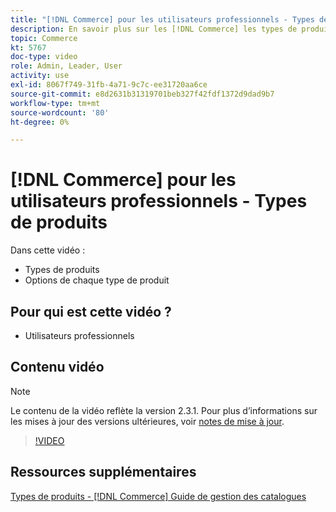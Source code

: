```yaml
---
title: "[!DNL Commerce] pour les utilisateurs professionnels - Types de produits"
description: En savoir plus sur les [!DNL Commerce] les types de produits et les options pour chacun d’eux.
topic: Commerce
kt: 5767
doc-type: video
role: Admin, Leader, User
activity: use
exl-id: 8067f749-31fb-4a71-9c7c-ee31720aa6ce
source-git-commit: e8d2631b31319701beb327f42fdf1372d9dad9b7
workflow-type: tm+mt
source-wordcount: '80'
ht-degree: 0%

---
```


# [!DNL Commerce] pour les utilisateurs professionnels - Types de produits

Dans cette vidéo :

- Types de produits
- Options de chaque type de produit

## Pour qui est cette vidéo ?

- Utilisateurs professionnels

## Contenu vidéo

>[!NOTE]
>
>Le contenu de la vidéo reflète la version 2.3.1. Pour plus d’informations sur les mises à jour des versions ultérieures, voir [notes de mise à jour](https://experienceleague.adobe.com/docs/commerce-operations/release/notes/overview.html).

>[!VIDEO](https://video.tv.adobe.com/v/35952?quality=12&learn=on)

## Ressources supplémentaires

[Types de produits - [!DNL Commerce] Guide de gestion des catalogues](https://experienceleague.adobe.com/docs/commerce-admin/catalog/products/product-create.html#product-types)
